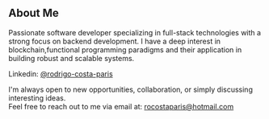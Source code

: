 


<h2>About Me</h2>

Passionate software developer specializing in full-stack technologies with a strong focus on backend development. I have a deep interest in blockchain,functional programming paradigms and their application in building robust and scalable systems.

Linkedin: [@rodrigo-costa-paris](https://www.linkedin.com/in/rodrigo-costa-paris/)

I'm always open to new opportunities, collaboration, or simply discussing interesting ideas. <br>
Feel free to reach out to me via email at: rocostaparis@hotmail.com
